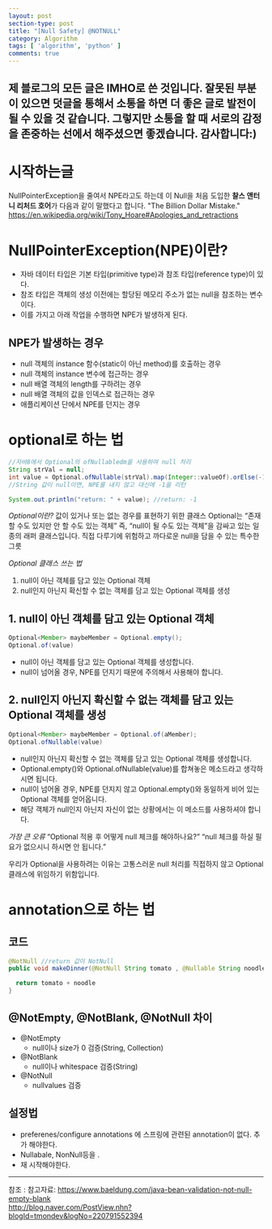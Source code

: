 ```yaml
---
layout: post
section-type: post
title: "[Null Safety] @NOTNULL"
category: Algorithm
tags: [ 'algorithm', 'python' ]
comments: true
---
```

제 블로그의 모든 글은 IMHO로 쓴 것입니다.
잘못된 부분이 있으면 덧글을 통해서 소통을 하면 더 좋은 글로 발전이 될 수 있을 것 같습니다.
그렇지만 소통을 할 때 서로의 감정을 존중하는 선에서 해주셨으면 좋겠습니다.
감사합니다:)
---

# 시작하는글
NullPointerException을 줄여서 NPE라고도 하는데 이 Null을 처음 도입한 <b>찰스 앤터니 리처드 호어</b>가 다음과 같이 말했다고 합니다.
"The Billion Dollar Mistake."
https://en.wikipedia.org/wiki/Tony_Hoare#Apologies_and_retractions




# NullPointerException(NPE)이란?
- 자바 데이터 타입은 기본 타입(primitive type)과 참조 타입(reference type)이 있다.
- 참조 타입은 객체의 생성 이전에는 할당된 메모리 주소가 없는 null을 참조하는 변수이다.
- 이를 가지고 아래 작업을 수행하면 NPE가 발생하게 된다.




## NPE가 발생하는 경우
- null 객체의 instance 함수(static이 아닌 method)를 호출하는 경우
- null 객체의 instance 변수에 접근하는 경우
- null 배열 객체의 length를 구하려는 경우
- null 배열 객체의 값을 인덱스로 접근하는 경우
- 애플리케이션 단에서 NPE를 던지는 경우




# optional로 하는 법
``` java
//자바8에서 Optional의 ofNullabledm을 사용하여 null 처리
String strVal = null;
int value = Optional.ofNullable(strVal).map(Integer::valueOf).orElse(-1);
//String 값이 null이면, NPE를 내지 않고 대신에 -1을 리턴

System.out.println("return: " + value); //return: -1

```


*Optional이란?*
값이 있거나 또는 없는 경우를 표현하기 위한 클래스
Optional는 “존재할 수도 있지만 안 할 수도 있는 객체”
즉, “null이 될 수도 있는 객체”을 감싸고 있는 일종의 래퍼 클래스입니다.
직접 다루기에 위험하고 까다로운 null을 담을 수 있는 특수한 그릇


*Optional 클래스 쓰는 법*
1. null이 아닌 객체를 담고 있는 Optional 객체
2. null인지 아닌지 확신할 수 없는 객체를 담고 있는 Optional 객체를 생성


## 1. null이 아닌 객체를 담고 있는 Optional 객체
``` Java
Optional<Member> maybeMember = Optional.empty();
Optional.of(value)
```
- null이 아닌 객체를 담고 있는 Optional 객체를 생성합니다.
- null이 넘어올 경우, NPE를 던지기 때문에 주의해서 사용해야 합니다.


## 2. null인지 아닌지 확신할 수 없는 객체를 담고 있는 Optional 객체를 생성
``` JAVA
Optional<Member> maybeMember = Optional.of(aMember);
Optional.ofNullable(value)
```
- null인지 아닌지 확신할 수 없는 객체를 담고 있는 Optional 객체를 생성합니다.
- Optional.empty()와 Optional.ofNullable(value)를 합쳐놓은 메소드라고 생각하시면 됩니다.
- null이 넘어올 경우, NPE를 던지지 않고 Optional.empty()와 동일하게 비어 있는 Optional 객체를 얻어옵니다.
- 해당 객체가 null인지 아닌지 자신이 없는 상황에서는 이 메소드를 사용하셔야 합니다.

*가장 큰 오류*
“Optional 적용 후 어떻게 null 체크를 해야하나요?”
“null 체크를 하실 필요가 없으시니 하시면 안 됩니다.”


우리가 Optional을 사용하려는 이유는 고통스러운 null 처리를 직접하지 않고 Optional 클래스에 위임하기 위함입니다.

# annotation으로 하는 법


## 코드
``` java
@NotNull //return 값이 NotNull
public void makeDinner(@NotNull String tomato , @Nullable String noodle) { /*매개변수가 NotNull*/

  return tomato + noodle
}
```




## @NotEmpty, @NotBlank, @NotNull 차이
- @NotEmpty
  - null이나 size가 0 검증(String, Collection)
- @NotBlank
  - null이나 whitespace 검증(String)
- @NotNull
  - nullvalues 검증




## 설정법
- preferenes/configure annotations 에 스프링에 관련된 annotation이 없다. 추가 해야한다.
- Nullabale, NonNull등을 .
- 재 시작해야한다.



---
참조 :
참고자료: https://www.baeldung.com/java-bean-validation-not-null-empty-blank  
http://blog.naver.com/PostView.nhn?blogId=tmondev&logNo=220791552394
